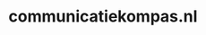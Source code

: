 ---
layout: post
title:  "communicatiekompas.nl"
internal_url:  "/data/communicatiekompas.nl.html"
categories: dutchgov
---